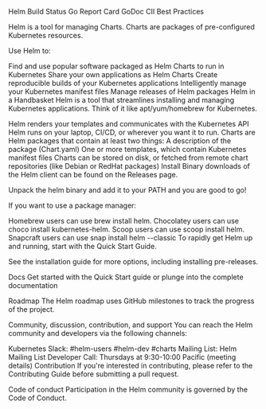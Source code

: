 Helm
Build Status Go Report Card GoDoc CII Best Practices

Helm is a tool for managing Charts. Charts are packages of pre-configured Kubernetes resources.

Use Helm to:

Find and use popular software packaged as Helm Charts to run in Kubernetes
Share your own applications as Helm Charts
Create reproducible builds of your Kubernetes applications
Intelligently manage your Kubernetes manifest files
Manage releases of Helm packages
Helm in a Handbasket
Helm is a tool that streamlines installing and managing Kubernetes applications. Think of it like apt/yum/homebrew for Kubernetes.

Helm renders your templates and communicates with the Kubernetes API
Helm runs on your laptop, CI/CD, or wherever you want it to run.
Charts are Helm packages that contain at least two things:
A description of the package (Chart.yaml)
One or more templates, which contain Kubernetes manifest files
Charts can be stored on disk, or fetched from remote chart repositories (like Debian or RedHat packages)
Install
Binary downloads of the Helm client can be found on the Releases page.

Unpack the helm binary and add it to your PATH and you are good to go!

If you want to use a package manager:

Homebrew users can use brew install helm.
Chocolatey users can use choco install kubernetes-helm.
Scoop users can use scoop install helm.
Snapcraft users can use snap install helm --classic
To rapidly get Helm up and running, start with the Quick Start Guide.

See the installation guide for more options, including installing pre-releases.

Docs
Get started with the Quick Start guide or plunge into the complete documentation

Roadmap
The Helm roadmap uses GitHub milestones to track the progress of the project.

Community, discussion, contribution, and support
You can reach the Helm community and developers via the following channels:

Kubernetes Slack:
#helm-users
#helm-dev
#charts
Mailing List:
Helm Mailing List
Developer Call: Thursdays at 9:30-10:00 Pacific (meeting details)
Contribution
If you're interested in contributing, please refer to the Contributing Guide before submitting a pull request.

Code of conduct
Participation in the Helm community is governed by the Code of Conduct.
